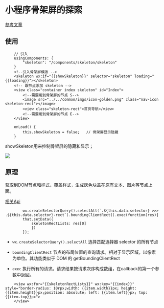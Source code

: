 # 小程序骨架屏的探索

[参考文章](https://segmentfault.com/a/1190000015876164)

## 使用

```
    // 引入
    usingComponents: {
        "skeleton": "/components/skeleton/skeleton"
    }
    <!--引入骨架屏模版 -->
    <skeleton wx:if="{{showSkeleton}}" selector="skeleton" loading="{{loading}}"></skeleton>
    <!-- 跟节点添加 skeleton -->
    <view class="container index skeleton" id="Index">
        <!--需要用到骨架屏的节点 S-->
        <image src="../../common/imgs/icon-golden.png" class="nav-icon skeleton-rect"></image>
        <view class="skeleton-rect">首页导航</view>
        <!--需要用到骨架屏的节点 E-->
    </view>
```

```
    onLoad() {
        this.showSkeleton = false;   // 骨架屏显示隐藏
    }
```

showSkeleton用来控制骨架屏的隐藏和显示；

![](../../../skeleton.jpg)


## 原理

获取到DOM节点和样式，覆盖样式，生成灰色块盖在原有文本、图片等节点上面。

[相关Api](https://developers.weixin.qq.com/miniprogram/dev/api/wxml/wx.createSelectorQuery.html)

```
		wx.createSelectorQuery().selectAll(`.${this.data.selector} >>> .${this.data.selector}-rect`).boundingClientRect().exec(function(res){
        that.setData({
			skeletonRectLists: res[0]
			})
		});
```

- `wx.createSelectorQuery().selectAll` 选择匹配选择器 selector 的所有节点

- `boundingClientRect` 节点的布局位置的查询请求。相对于显示区域，以像素为单位。其功能类似于 DOM 的 getBoundingClientRect

- `exec` 执行所有的请求。请求结果按请求次序构成数组，在callback的第一个参数中返回。
         

```
    <view wx:for="{{skeletonRectLists}}" wx:key="{{index}}" style="border-radius: 10rpx;width: {{item.width}}px; height: {{item.height}}px;position: absolute; left: {{item.left}}px; top: {{item.top}}px">
    </view>
```
